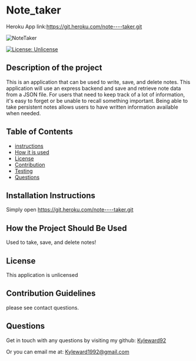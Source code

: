 # Note_taker
Heroku App link:https://git.heroku.com/note----taker.git



![NoteTaker](https://user-images.githubusercontent.com/70237338/104774414-a1ddea80-5744-11eb-918a-d9364f4a1d9a.PNG)


[![License: Unlicense](https://img.shields.io/badge/license-Unlicense-blue.svg)](http://unlicense.org/)
## Description of the project
This is an application that can be used to write, save, and delete notes. This application will use an express backend and save and retrieve note data from a JSON file. For users that need to keep track of a lot of information, it's easy to forget or be unable to recall something important. Being able to take persistent notes allows users to have written information available when needed.
    
## Table of Contents
- [instructions](#-Installation-Instructions)
- [How it is used](#-How-the-Project-Should-Be-Used)
- [License](#-License)
- [Contribution](#-Contribution-Guidelines)
- [Testing](#-Test-Instructions)
- [Questions](#-Questions)
    
## Installation Instructions
Simply open https://git.heroku.com/note----taker.git
    
## How the Project Should Be Used
Used to take, save, and delete notes!
    
## License 
This application is unlicensed
    
## Contribution Guidelines
please see contact questions.
    
<!-- ## Test Instructions
Download and run node index.js -->
    
## Questions
Get in touch with any questions by visiting my github:
[Kyleward92](https://github.com/Kyleward92/) 
  
Or you can email me at:
[Kyleward1992@gmail.com](mailto:Kyleward1992@gmail.com)
    
